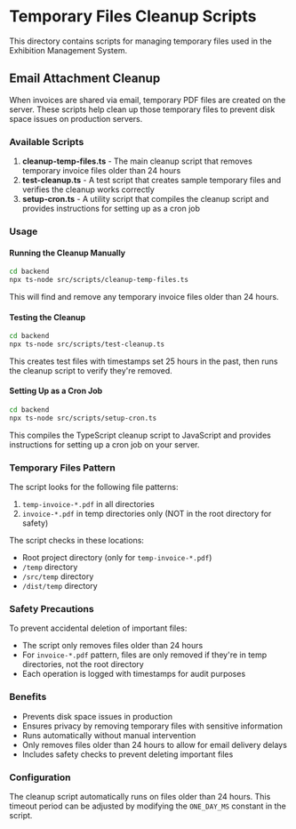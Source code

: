 # Temporary Files Cleanup Scripts

This directory contains scripts for managing temporary files used in the Exhibition Management System.

## Email Attachment Cleanup

When invoices are shared via email, temporary PDF files are created on the server. These scripts help clean up those temporary files to prevent disk space issues on production servers.

### Available Scripts

1. **cleanup-temp-files.ts** - The main cleanup script that removes temporary invoice files older than 24 hours
2. **test-cleanup.ts** - A test script that creates sample temporary files and verifies the cleanup works correctly
3. **setup-cron.ts** - A utility script that compiles the cleanup script and provides instructions for setting up as a cron job

### Usage

#### Running the Cleanup Manually

```bash
cd backend
npx ts-node src/scripts/cleanup-temp-files.ts
```

This will find and remove any temporary invoice files older than 24 hours.

#### Testing the Cleanup

```bash
cd backend
npx ts-node src/scripts/test-cleanup.ts
```

This creates test files with timestamps set 25 hours in the past, then runs the cleanup script to verify they're removed.

#### Setting Up as a Cron Job

```bash
cd backend
npx ts-node src/scripts/setup-cron.ts
```

This compiles the TypeScript cleanup script to JavaScript and provides instructions for setting up a cron job on your server.

### Temporary Files Pattern

The script looks for the following file patterns:

1. `temp-invoice-*.pdf` in all directories
2. `invoice-*.pdf` in temp directories only (NOT in the root directory for safety)

The script checks in these locations:

- Root project directory (only for `temp-invoice-*.pdf`)
- `/temp` directory
- `/src/temp` directory
- `/dist/temp` directory

### Safety Precautions

To prevent accidental deletion of important files:
- The script only removes files older than 24 hours
- For `invoice-*.pdf` pattern, files are only removed if they're in temp directories, not the root directory
- Each operation is logged with timestamps for audit purposes

### Benefits

- Prevents disk space issues in production
- Ensures privacy by removing temporary files with sensitive information
- Runs automatically without manual intervention
- Only removes files older than 24 hours to allow for email delivery delays
- Includes safety checks to prevent deleting important files

### Configuration

The cleanup script automatically runs on files older than 24 hours. This timeout period can be adjusted by modifying the `ONE_DAY_MS` constant in the script. 